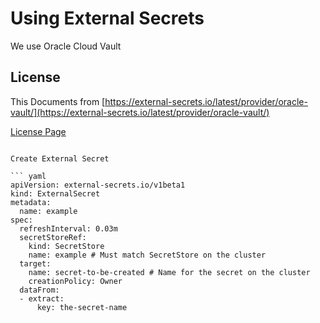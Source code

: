 # Using External Secrets

We use Oracle Cloud Vault

## License

This Documents from [https://external-secrets.io/latest/provider/oracle-vault/](https://external-secrets.io/latest/provider/oracle-vault/)

[License Page](https://github.com/external-secrets/external-secrets/blob/main/LICENSE)


```

Create External Secret

``` yaml
apiVersion: external-secrets.io/v1beta1
kind: ExternalSecret
metadata:
  name: example
spec:
  refreshInterval: 0.03m
  secretStoreRef:
    kind: SecretStore
    name: example # Must match SecretStore on the cluster
  target:
    name: secret-to-be-created # Name for the secret on the cluster
    creationPolicy: Owner
  dataFrom:
  - extract:
      key: the-secret-name
```
